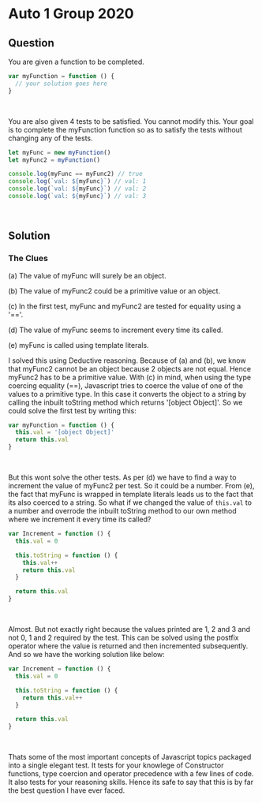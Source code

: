 # Auto 1 Group 2020

## Question

You are given a function to be completed.

```js
var myFunction = function () {
  // your solution goes here
}
```

&nbsp;

You are also given 4 tests to be satisfied. You cannot modify this. Your goal is
to complete the myFunction function so as to satisfy the tests without changing
any of the tests.

```js
let myFunc = new myFunction()
let myFunc2 = myFunction()

console.log(myFunc == myFunc2) // true
console.log(`val: ${myFunc}`) // val: 1
console.log(`val: ${myFunc}`) // val: 2
console.log(`val: ${myFunc}`) // val: 3
```

&nbsp;

## Solution

### The Clues

(a) The value of myFunc will surely be an object.

(b) The value of myFunc2 could be a primitive value or an object.

(c) In the first test, myFunc and myFunc2 are tested for equality using a '=='.

(d) The value of myFunc seems to increment every time its called.

(e) myFunc is called using template literals.

I solved this using Deductive reasoning. Because of (a) and (b), we know that
myFunc2 cannot be an object because 2 objects are not equal. Hence myFunc2 has
to be a primitive value. With (c) in mind, when using the type coercing equality
(==), Javascript tries to coerce the value of one of the values to a primitive
type. In this case it converts the object to a string by calling the inbuilt
toString method which returns '[object Object]'. So we could solve the first
test by writing this:

```js
var myFunction = function () {
  this.val = '[object Object]'
  return this.val
}
```

&nbsp;

But this wont solve the other tests. As per (d) we have to find a way to
increment the value of myFunc2 per test. So it could be a number. From (e), the
fact that myFunc is wrapped in template literals leads us to the fact that its
also coerced to a string. So what if we changed the value of `this.val` to a
number and overrode the inbuilt toString method to our own method where we
increment it every time its called?

```js
var Increment = function () {
  this.val = 0

  this.toString = function () {
    this.val++
    return this.val
  }

  return this.val
}
```

&nbsp;

Almost. But not exactly right because the values printed are 1, 2 and 3 and not
0, 1 and 2 required by the test. This can be solved using the postfix operator
where the value is returned and then incremented subsequently. And so we have
the working solution like below:

```js
var Increment = function () {
  this.val = 0

  this.toString = function () {
    return this.val++
  }

  return this.val
}
```

&nbsp;

Thats some of the most important concepts of Javascript topics packaged into a
single elegant test. It tests for your knowlege of Constructor functions, type
coercion and operator precedence with a few lines of code. It also tests for
your reasoning skills. Hence its safe to say that this is by far the best
question I have ever faced.
